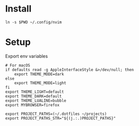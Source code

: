 # Install

    ln -s $PWD ~/.config/nvim

# Setup
Export env variables

    # For macOS
    if defaults read -g AppleInterfaceStyle &>/dev/null; then
        export THEME_MODE=dark
    else
        export THEME_MODE=light
    fi
    export THEME_LIGHT=default
    export THEME_DARK=default
    export THEME_LUALINE=bubble
    export MYBROWSER=firefox

    export PROJECT_PATHS=(~/.dotfiles ~/projects)
    export PROJECT_PATHS_STR="${(j.:.)PROJECT_PATHS}"
